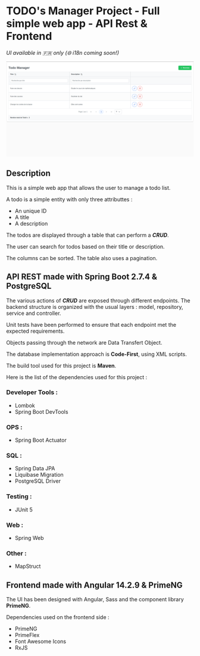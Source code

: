 # TODO's Manager Project - Full simple web app - API Rest & Frontend

*UI available in :fr: only (:globe_with_meridians: i18n coming soon!)*

![screenshot](screenshot.png "Preview")

## Description

This is a simple web app that allows the user to manage a todo list. 

A todo is a simple entity with only three attributtes :

* An unique ID
* A title
* A description

The todos are displayed through a table that can perform a _**CRUD**_.

The user can search for todos based on their title or description.

The columns can be sorted. The table also uses a pagination.

## API REST made with Spring Boot 2.7.4 & PostgreSQL

The various actions of _**CRUD**_ are exposed through different endpoints. The backend structure is organized with the usual layers : model, repository, service and controller.

Unit tests have been performed to ensure that each endpoint met the expected requirements.

Objects passing through the network are Data Transfert Object.

The database implementation approach is **Code-First**, using XML scripts.

The build tool used for this project is **Maven**.

Here is the list of the dependencies used for this project :

### Developer Tools :

* Lombok
* Spring Boot DevTools

### OPS :

* Spring Boot Actuator

### SQL :

* Spring Data JPA
* Liquibase Migration
* PostgreSQL Driver

### Testing :

* JUnit 5

### Web :

* Spring Web

### Other :

* MapStruct

## Frontend made with Angular 14.2.9 & PrimeNG

The UI has been designed with Angular, Sass and the component library **PrimeNG**.

Dependencies used on the frontend side :

* PrimeNG
* PrimeFlex
* Font Awesome Icons
* RxJS
